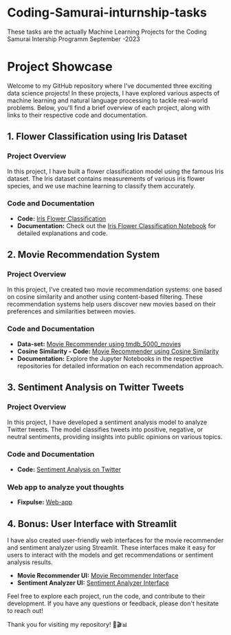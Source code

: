 # Coding-Samurai-inturnship-tasks
These tasks are the actually Machine Learning Projects for the Coding Samurai Intership Programm September
-2023

# Project Showcase

Welcome to my GitHub repository where I've documented three exciting data science projects! In these projects, I have explored various aspects of machine learning and natural language processing to tackle real-world problems. Below, you'll find a brief overview of each project, along with links to their respective code and documentation.

## 1. Flower Classification using Iris Dataset

### Project Overview
In this project, I have built a flower classification model using the famous Iris dataset. The Iris dataset contains measurements of various iris flower species, and we use machine learning to classify them accurately.

### Code and Documentation
- **Code:** [Iris Flower Classification](https://github.com/Adeelmunir707/Coding-Samurai-inturship-tasks/blob/main/flower-species/flower-sepecies-prediction-iris-dataset.ipynb)
- **Documentation:** Check out the [Iris Flower Classification Notebook](https://github.com/Adeelmunir707/Coding-Samurai-inturship-tasks/blob/main/flower-species/flower-sepecies-prediction-iris-dataset.ipynb) for detailed explanations and code.

## 2. Movie Recommendation System

### Project Overview
In this project, I've created two movie recommendation systems: one based on cosine similarity and another using content-based filtering. These recommendation systems help users discover new movies based on their preferences and similarities between movies.

### Code and Documentation
- **Data-set:** [Movie Recommender using tmdb_5000_movies](https://github.com/Adeelmunir707/Coding-Samurai-inturship-tasks/blob/main/movies-recomender/Datasets.zip)
- **Cosine Similarity - Code:** [Movie Recommender using Cosine Similarity](https://github.com/Adeelmunir707/Coding-Samurai-inturship-tasks/blob/main/movies-recomender/movie-recomendation-system.ipynb)
- **Documentation:** Explore the Jupyter Notebooks in the respective repositories for detailed information on each recommendation approach.

## 3. Sentiment Analysis on Twitter Tweets

### Project Overview
In this project, I have developed a sentiment analysis model to analyze Twitter tweets. The model classifies tweets into positive, negative, or neutral sentiments, providing insights into public opinions on various topics.

### Code and Documentation
- **Code:** [Sentiment Analysis on Twitter](https://github.com/Adeelmunir707/Coding-Samurai-inturship-tasks/blob/main/Sentiment-analysis/social-media-sentiment-analysis.ipynb)

### Web app to analyze yout thoughts
- **Fixpulse:** [Web-app](https://fixpulse-a20b0ce7da36.herokuapp.com/)


## 4. Bonus: User Interface with Streamlit

I have also created user-friendly web interfaces for the movie recommender and sentiment analyzer using Streamlit. These interfaces make it easy for users to interact with the models and get recommendations or sentiment analysis results.

- **Movie Recommender UI:** [Movie Recommender Interface](https://github.com/Adeelmunir707/Coding-Samurai-inturship-tasks/blob/main/movies-recomender/app.py)
- **Sentiment Analyzer UI:** [Sentiment Analyzer Interface](https://github.com/Adeelmunir707/Coding-Samurai-inturship-tasks/blob/main/Sentiment-analysis/app.py)

Feel free to explore each project, run the code, and contribute to their development. If you have any questions or feedback, please don't hesitate to reach out!

Thank you for visiting my repository! 🌸🎬📊
